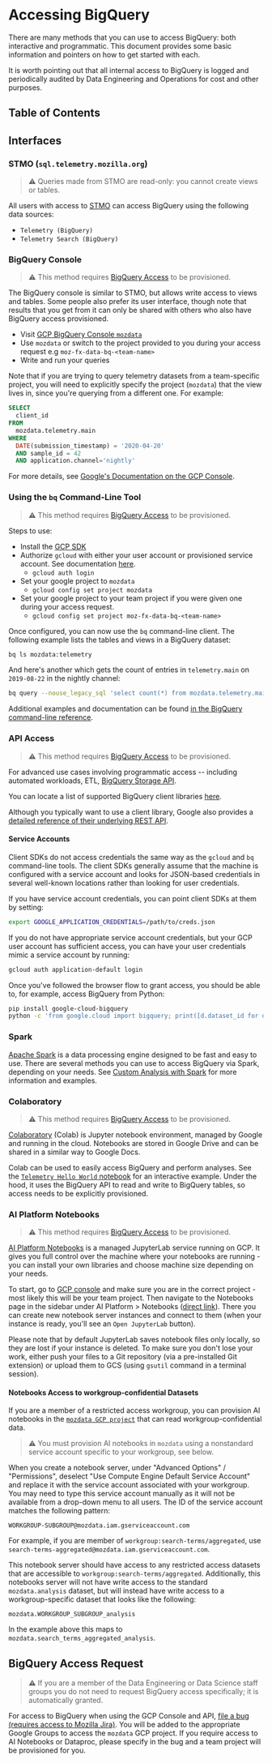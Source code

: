 # Accessing BigQuery

There are many methods that you can use to access BigQuery: both interactive and programmatic. This document provides some basic information and pointers on how to get started with each.

It is worth pointing out that all internal access to BigQuery is logged and periodically audited by Data Engineering and Operations for cost and other purposes.

## Table of Contents

<!-- toc -->

## Interfaces

### STMO (`sql.telemetry.mozilla.org`)

> **⚠** Queries made from STMO are read-only: you cannot create views or tables.

All users with access to [STMO](../../tools/stmo.md) can access BigQuery using the following data sources:

- `Telemetry (BigQuery)`
- `Telemetry Search (BigQuery)`

### BigQuery Console

> **⚠** This method requires [BigQuery Access](#bigquery-access-request) to be provisioned.

The BigQuery console is similar to STMO, but allows write access to views and tables. Some
people also prefer its user interface, though note that results that you get from it can
only be shared with others who also have BigQuery access provisioned.

- Visit [GCP BigQuery Console `mozdata`](https://console.cloud.google.com/bigquery?project=mozdata)
- Use `mozdata` or switch to the project provided to you during your access request e.g `moz-fx-data-bq-<team-name>`
- Write and run your queries

Note that if you are trying to query telemetry datasets from a team-specific project,
you will need to explicitly specify
the project (`mozdata`) that the view lives in, since you're querying from a different one. For example:

```sql
SELECT
  client_id
FROM
  mozdata.telemetry.main
WHERE
  DATE(submission_timestamp) = '2020-04-20'
  AND sample_id = 42
  AND application.channel='nightly'
```

For more details, see [Google's Documentation on the GCP Console](https://cloud.google.com/bigquery/docs/bigquery-web-ui).

### Using the `bq` Command-Line Tool

> **⚠** This method requires [BigQuery Access](#bigquery-access-request) to be provisioned.

Steps to use:

- Install the [GCP SDK](https://cloud.google.com/sdk/)
- Authorize `gcloud` with either your user account or provisioned service account. See documentation [here](https://cloud.google.com/sdk/docs/authorizing).
  - `gcloud auth login`
- Set your google project to `mozdata`
  - `gcloud config set project mozdata`
- Set your google project to your team project if you were given one during your access request.
  - `gcloud config set project moz-fx-data-bq-<team-name>`

Once configured, you can now use the `bq` command-line client. The following example
lists the tables and views in a BigQuery dataset:

```bash
bq ls mozdata:telemetry
```

And here's another which gets the count of entries in `telemetry.main` on `2019-08-22` in the nightly channel:

```bash
bq query --nouse_legacy_sql 'select count(*) from mozdata.telemetry.main where date(submission_timestamp) = "2019-08-22" and normalized_channel="nightly"'
```

Additional examples and documentation can be found [in the BigQuery command-line reference](https://cloud.google.com/bigquery/docs/bq-command-line-tool).

### API Access

> **⚠** This method requires [BigQuery Access](#bigquery-access-request) to be provisioned.

For advanced use cases involving programmatic access -- including automated workloads, ETL, [BigQuery Storage API](https://cloud.google.com/bigquery/docs/reference/storage/).

You can locate a list of supported BigQuery client libraries [here](https://cloud.google.com/bigquery/docs/reference/libraries).

Although you typically want to use a client library, Google also provides a [detailed reference of their underlying REST API](https://cloud.google.com/bigquery/docs/reference/rest/).

#### Service Accounts

Client SDKs do not access credentials the same way as the `gcloud` and `bq`
command-line tools. The client SDKs generally assume that the machine is configured with
a service account and looks for JSON-based credentials in several well-known locations
rather than looking for user credentials.

If you have service account credentials, you can point client SDKs at them
by setting:

```bash
export GOOGLE_APPLICATION_CREDENTIALS=/path/to/creds.json
```

If you do not have appropriate service account credentials, but your GCP user
account has sufficient access, you can have your user credentials mimic a
service account by running:

```bash
gcloud auth application-default login
```

Once you've followed the browser flow to grant access, you should be able to,
for example, access BigQuery from Python:

```bash
pip install google-cloud-bigquery
python -c 'from google.cloud import bigquery; print([d.dataset_id for d in bigquery.Client().list_datasets()])'
```

### Spark

[Apache Spark](https://spark.apache.org/) is a data processing engine designed to be fast and easy to use. There are several methods you can use to access BigQuery via Spark, depending on your needs. See [Custom Analysis with Spark](../../tools/spark.md) for more information and examples.

### Colaboratory

> **⚠** This method requires [BigQuery Access](#bigquery-access-request) to be provisioned.

[Colaboratory](https://colab.research.google.com) (Colab) is Jupyter notebook environment, managed by Google and running in the cloud. Notebooks are stored in Google Drive and can be shared in a similar way to Google Docs.

Colab can be used to easily access BigQuery and perform analyses. See the [`Telemetry Hello World` notebook](https://colab.research.google.com/drive/1uXmrPnqzDATiCVH2RNJKD8obIZuofFHx) for an interactive example. Under the hood, it uses the BigQuery API to read and write to BigQuery tables, so access needs to be explicitly provisioned.

### AI Platform Notebooks

> **⚠** This method requires [BigQuery Access](#bigquery-access-request) to be provisioned.

[AI Platform Notebooks](https://cloud.google.com/ai-platform/notebooks/docs) is a managed JupyterLab service running on GCP. It gives you full control over the machine where your notebooks are running - you can install your own libraries and choose machine size depending on your needs.

To start, go to [GCP console](https://console.cloud.google.com) and make sure you are in the correct project - most likely this will be your team project. Then navigate to the Notebooks page in the sidebar under AI Platform > Notebooks ([direct link](https://console.cloud.google.com/ai-platform/notebooks/list/instances)). There you can create new notebook server instances and connect to them (when your instance is ready, you'll see an `Open JupyterLab` button).

Please note that by default JupyterLab saves notebook files only locally, so they are lost if your instance is deleted. To make sure you don't lose your work, either push your files to a Git repository (via a pre-installed Git extension) or upload them to GCS (using `gsutil` command in a terminal session).

#### Notebooks Access to workgroup-confidential Datasets

If you are a member of a restricted access workgroup, you can provision AI notebooks in the [`mozdata GCP project`](https://console.cloud.google.com/vertex-ai/workbench/list/instances?project=mozdata&supportedpurview=project) that can read workgroup-confidential data.

> **⚠** You must provision AI notebooks in `mozdata` using a nonstandard service account specific to your workgroup, see below.

When you create a notebook server, under "Advanced Options" / "Permissions", deselect "Use Compute Engine Default Service Account" and replace it with the service account associated with your workgroup. You may need to type this service account manually as it will not be available from a drop-down menu to all users. The ID of the service account matches the following pattern:

`WORKGROUP-SUBGROUP@mozdata.iam.gserviceaccount.com`

For example, if you are member of `workgroup:search-terms/aggregated`, use `search-terms-aggregated@mozdata.iam.gserviceaccount.com`.

This notebook server should have access to any restricted access datasets that are accessible to `workgroup:search-terms/aggregated`. Additionally, this notebooks server will not have write access to the standard `mozdata.analysis` dataset, but will instead have write access to a workgroup-specific dataset that looks like the following:

`mozdata.WORKGROUP_SUBGROUP_analysis`

In the example above this maps to `mozdata.search_terms_aggregated_analysis`.

## BigQuery Access Request

> **⚠**  If you are a member of the Data Engineering or Data Science staff groups you do not need to request BigQuery access specifically; it is automatically granted.

For access to BigQuery when using the GCP Console and API, [file a bug (requires access to Mozilla Jira)](https://mozilla-hub.atlassian.net/secure/CreateIssueDetails!init.jspa?pid=10058&issuetype=10007&priority=3&customfield_10014=DSRE-87&summary=BigQuery%20GCP%20Console%20and%20API%20Access%20for%20YOUR_EMAIL_HERE&description=My%20request%20information%0A%3D%3D%3D%3D%3D%3D%3D%3D%0Amozilla.com%20ldap%20login%3A%0Ateam%3A%0Aaccess%20required%3A%20BigQuery%20GCP%20console%20and%20API%20Access%3B%20ENTER%20OTHER%20ACCESS%20REQUESTS%20HERE%0A%0APost%20request%0A%3D%3D%3D%3D%3D%3D%3D%3D%0ASee%20GCP%20console%20and%20other%20access%20methods%20docs%20here%3A%20https%3A%2F%2Fdocs.telemetry.mozilla.org%2Fcookbooks%2Fbigquery).
You will be added to the appropriate Google Groups to access the `mozdata` GCP project.
If you require access to AI Notebooks or Dataproc, please specify in the bug and a team project will be provisioned for you.
